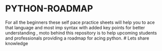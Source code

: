 # PYTHON-ROADMAP
For all the beginners these self pace practice sheets will help you to ace that language and most imp syntax with added key points for better understanding , moto behind this repository is to help upcoming students and professionals providing a roadmap for acing python. # Lets share knowledge 
